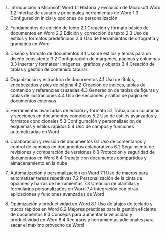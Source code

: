 1. Introducción a Microsoft Word
   1.1 Historia y evolución de Microsoft Word
   1.2 Interfaz de usuario y principales herramientas de Word
   1.3 Configuración inicial y opciones de personalización

2. Fundamentos de edición de texto
   2.1 Creación y formato básico de documentos en Word
   2.2 Edición y corrección de texto
   2.3 Uso de estilos y formatos predefinidos
   2.4 Uso de herramientas de ortografía y gramática en Word

3. Diseño y formato de documentos
   3.1 Uso de estilos y temas para un diseño consistente
   3.2 Configuración de márgenes, páginas y columnas
   3.3 Insertar y formatear imágenes, gráficos y objetos
   3.4 Creación de tablas y gestión de contenido tabular

4. Organización y estructura de documentos
   4.1 Uso de títulos, encabezados y pies de página
   4.2 Creación de índices, tablas de contenido y referencias cruzadas
   4.3 Generación de tablas de figuras y tablas de ilustraciones
   4.4 Uso de secciones y saltos de página en documentos extensos

5. Herramientas avanzadas de edición y formato
   5.1 Trabajo con columnas y secciones en documentos complejos
   5.2 Uso de estilos avanzados y formatos condicionales
   5.3 Configuración y personalización de esquemas y estilos rápidos
   5.4 Uso de campos y funciones automatizadas en Word

6. Colaboración y revisión de documentos
   6.1 Uso de comentarios y control de cambios en documentos colaborativos
   6.2 Seguimiento de revisiones y comparación de versiones
   6.3 Protección y seguridad de documentos en Word
   6.4 Trabajo con documentos compartidos y almacenamiento en la nube

7. Automatización y personalización en Word
   7.1 Uso de macros para automatizar tareas repetitivas
   7.2 Personalización de la cinta de opciones y barras de herramientas
   7.3 Creación de plantillas y formularios personalizados en Word
   7.4 Integración con otras aplicaciones y funciones avanzadas de Word

8. Optimización y productividad en Word
   8.1 Uso de atajos de teclado y trucos rápidos en Word
   8.2 Mejores prácticas para la gestión eficiente de documentos
   8.3 Consejos para aumentar la velocidad y productividad en Word
   8.4 Recursos y herramientas adicionales para sacar el máximo provecho de Word

